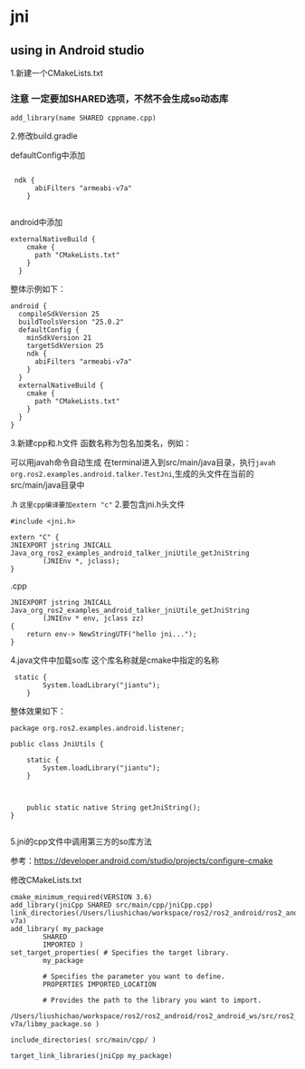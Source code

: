 # jni

## using in Android studio

1.新建一个CMakeLists.txt 

### 注意 一定要加SHARED选项，不然不会生成so动态库

```
add_library(name SHARED cppname.cpp)
```

2.修改build.gradle

defaultConfig中添加

```

 ndk {
      abiFilters "armeabi-v7a"
    }
    
```

android中添加

```
externalNativeBuild {
    cmake {
      path "CMakeLists.txt"
    }
  }
```

整体示例如下：
```
android {
  compileSdkVersion 25
  buildToolsVersion "25.0.2"
  defaultConfig {
    minSdkVersion 21
    targetSdkVersion 25
    ndk {
      abiFilters "armeabi-v7a"
    }
  }
  externalNativeBuild {
    cmake {
      path "CMakeLists.txt"
    }
  }
}
```

3.新建cpp和.h文件
函数名称为包名加类名，例如：

可以用javah命令自动生成
在terminal进入到src/main/java目录，执行``javah org.ros2.examples.android.talker.TestJni``,生成的头文件在当前的src/main/java目录中


.h ``这里cpp编译要加extern "c"`` 2.要包含jni.h头文件

```
#include <jni.h>

extern "C" {
JNIEXPORT jstring JNICALL Java_org_ros2_examples_android_talker_jniUtile_getJniString
        (JNIEnv *, jclass);
}
```
.cpp
```
JNIEXPORT jstring JNICALL Java_org_ros2_examples_android_talker_jniUtile_getJniString
        (JNIEnv * env, jclass zz)
{
    return env-> NewStringUTF("hello jni...");
}

```

4.java文件中加载so库 这个库名称就是cmake中指定的名称

```
 static {
        System.loadLibrary("jiantu");
    }

```
整体效果如下：

```
package org.ros2.examples.android.listener;

public class JniUtils {

    static {
        System.loadLibrary("jiantu");
    }



    public static native String getJniString();
}


```

5.jni的cpp文件中调用第三方的so库方法

参考：https://developer.android.com/studio/projects/configure-cmake

修改CMakeLists.txt

```
cmake_minimum_required(VERSION 3.6)
add_library(jniCpp SHARED src/main/cpp/jniCpp.cpp)
link_directories(/Users/liushichao/workspace/ros2/ros2_android/ros2_android_ws/src/ros2_java/ros2_android_examples/ros2_talker_android/src/main/jniLibs/armeabi-v7a)
add_library( my_package
        SHARED
        IMPORTED )
set_target_properties( # Specifies the target library.
        my_package

        # Specifies the parameter you want to define.
        PROPERTIES IMPORTED_LOCATION

        # Provides the path to the library you want to import.
        /Users/liushichao/workspace/ros2/ros2_android/ros2_android_ws/src/ros2_java/ros2_android_examples/ros2_talker_android/src/main/jniLibs/armeabi-v7a/libmy_package.so )

include_directories( src/main/cpp/ )

target_link_libraries(jniCpp my_package)

```
